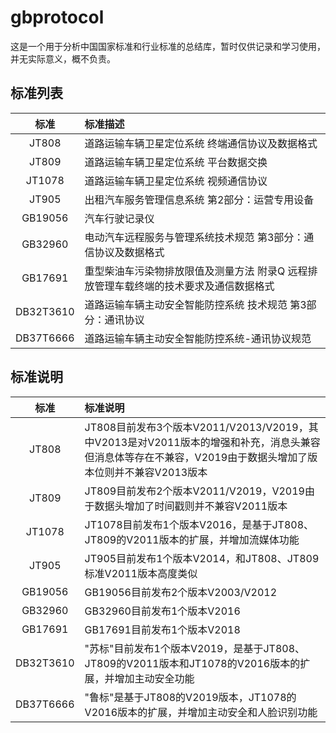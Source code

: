 # gbprotocol

这是一个用于分析中国国家标准和行业标准的总结库，暂时仅供记录和学习使用，并无实际意义，概不负责。

## 标准列表

|   标准    | 标准描述                                                                              |
| :-------: | :------------------------------------------------------------------------------------ |
|   JT808   | 道路运输车辆卫星定位系统 终端通信协议及数据格式                                       |
|   JT809   | 道路运输车辆卫星定位系统 平台数据交换                                                 |
|  JT1078   | 道路运输车辆卫星定位系统 视频通信协议                                                 |
|   JT905   | 出租汽车服务管理信息系统 第2部分：运营专用设备                                        |
|  GB19056  | 汽车行驶记录仪                                                                        |
|  GB32960  | 电动汽车远程服务与管理系统技术规范 第3部分：通信协议及数据格式                        |
|  GB17691  | 重型柴油车污染物排放限值及测量方法 附录Q 远程排放管理车载终端的技术要求及通信数据格式 |
| DB32T3610 | 道路运输车辆主动安全智能防控系统 技术规范 第3部分：通讯协议                           |
| DB37T6666 | 道路运输车辆主动安全智能防控系统-通讯协议规范                        |

## 标准说明

|   标准    | 标准说明                                                                                                                          |
| :-------: | :-------------------------------------------------------------------------------------------------------------------------------- |
|   JT808   | JT808目前发布3个版本V2011/V2013/V2019，其中V2013是对V2011版本的增强和补充，消息头兼容但消息体等存在不兼容，V2019由于数据头增加了版本位则并不兼容V2013版本 |
|   JT809   | JT809目前发布2个版本V2011/V2019，V2019由于数据头增加了时间戳则并不兼容V2011版本                                                   |
|  JT1078   | JT1078目前发布1个版本V2016，是基于JT808、JT809的V2011版本的扩展，并增加流媒体功能                                                   |
|   JT905   | JT905目前发布1个版本V2014，和JT808、JT809标准V2011版本高度类似                                                                     |
|  GB19056  | GB19056目前发布2个版本V2003/V2012                                                                                                 |
|  GB32960  | GB32960目前发布1个版本V2016                                                                                                       |
|  GB17691  | GB17691目前发布1个版本V2018                                                                                                       |
| DB32T3610 | "苏标"目前发布1个版本V2019，是基于JT808、JT809的V2011版本和JT1078的V2016版本的扩展，并增加主动安全功能                 |
| DB37T6666 | "鲁标"是基于JT808的V2019版本，JT1078的V2016版本的扩展，并增加主动安全和人脸识别功能                 |
